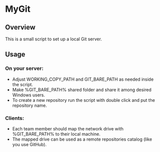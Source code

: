 # MyGit

## Overview

This is a small script to set up a local Git server.

## Usage

### On your server:
* Adjust WORKING_COPY_PATH and GIT_BARE_PATH as needed inside the script.
* Make %GIT_BARE_PATH% shared folder and share it among desired Windows users.
* To create a new repository run the script with double click and put the repository name.

### Clients:
* Each team member should map the network drive with %GIT_BARE_PATH% to their local machine.
* The mapped drive can be used as a remote repositories catalog (like you use GitHub).